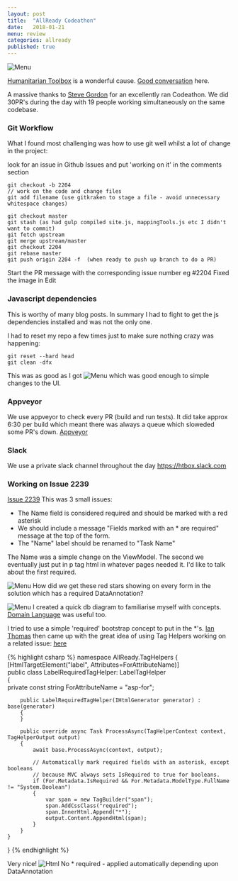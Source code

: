```yaml
---
layout: post
title:  "AllReady Codeathon"
date:   2018-01-21
menu: review
categories: allready 
published: true 
---
```

![Menu](/assets/2018-01-22-AllReady/header.jpg)

[Humanitarian Toolbox](http://www.htbox.org/) is a wonderful cause. [Good conversation](http://www.htbox.org/blog/introducing-james-chambers)
here.

A massive thanks to [Steve Gordon](https://www.stevejgordon.co.uk/humanitarian-toolbox-codeathon) for an excellently ran Codeathon. We did 30PR's during the day with 19 people working simultaneously on the same codebase. 

### Git Workflow
What I found most challenging was how to use git well whilst a lot of change in the project:

look for an issue in Github Issues and put 'working on it' in the comments section

```
git checkout -b 2204
// work on the code and change files
git add filename (use gitkraken to stage a file - avoid unnecessary whitespace changes)

git checkout master
git stash (as had gulp compiled site.js, mappingTools.js etc I didn't want to commit)
git fetch upstream
git merge upstream/master
git checkout 2204
git rebase master
git push origin 2204 -f  (when ready to push up branch to do a PR)
```
Start the PR message with the corresponding issue number eg #2204 Fixed the image in Edit

### Javascript dependencies
This is worthy of many blog posts. In summary I had to fight to get the js dependencies installed and was not the only one.

I had to reset my repo a few times just to make sure nothing crazy was happening:

```
git reset --hard head
git clean -dfx
```

This was as good as I got
![Menu](/assets/2018-01-22-AllReady/js.png)
which was good enough to simple changes to the UI.

### Appveyor
We use appveyor to check every PR (build and run tests). It did take approx 6:30 per build which meant there was always a queue which sloweded some PR's down.
[Appveyor](https://ci.appveyor.com/project/HTBox/allready/history)

### Slack
We use a private slack channel throughout the day 
https://htbox.slack.com

### Working on Issue 2239
[Issue 2239](https://github.com/HTBox/allReady/issues/2239)
This was 3 small issues:
- The Name field is considered required and should be marked with a red asterisk
- We should include a message "Fields marked with an * are required" message at the top of the form.
- The "Name" label should be renamed to "Task Name"

The Name was a simple change on the ViewModel. The second we eventually just put in p tag html in whatever pages needed it. I'd like to talk about the first required.


![Menu](/assets/2018-01-22-AllReady/star.png)
How did we get these red stars showing on every form in the solution which has a required DataAnnotation?

![Menu](/assets/2018-01-22-AllReady/db.png)
I created a quick db diagram to familiarise myself with concepts. [Domain Language](https://github.com/HTBox/allReady/wiki/Domain-Language) was useful too.

I tried to use a simple 'required' bootstrap concept to put in the *'s. [Ian Thomas](https://github.com/thelem) then came up with the great idea of using Tag Helpers working on a related issue: [here](https://github.com/HTBox/allReady/issues/2233)

{% highlight csharp %}
namespace AllReady.TagHelpers
{
    [HtmlTargetElement("label", Attributes=ForAttributeName)]  
    public class LabelRequiredTagHelper: LabelTagHelper  
    {  
        private const string ForAttributeName = "asp-for";  
   
        public LabelRequiredTagHelper(IHtmlGenerator generator) : base(generator)  
        {  
        }  
   
        public override async Task ProcessAsync(TagHelperContext context, TagHelperOutput output)  
        {  
            await base.ProcessAsync(context, output);  

            // Automatically mark required fields with an asterisk, except booleans
            // because MVC always sets IsRequired to true for booleans.
            if (For.Metadata.IsRequired && For.Metadata.ModelType.FullName != "System.Boolean")  
            {  
                var span = new TagBuilder("span");  
                span.AddCssClass("required");
                span.InnerHtml.Append("*");
                output.Content.AppendHtml(span);  
            }  
        }  
    }  
}
{% endhighlight %}

Very nice!
![Html](/assets/2018-01-22-AllReady/screen.png)
No * required - applied automatically depending upon DataAnnotation
